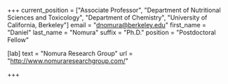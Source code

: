 +++
current_position = ["Associate Professor", "Department of Nutritional Sciences and Toxicology", "Department of Chemistry", "University of California, Berkeley"]
email = "dnomura@berkeley.edu"
first_name = "Daniel"
last_name = "Nomura"
suffix = "Ph.D."
position = "Postdoctoral Fellow"

[lab]
  text = "Nomura Research Group"
  url = "http://www.nomuraresearchgroup.com/"

+++

